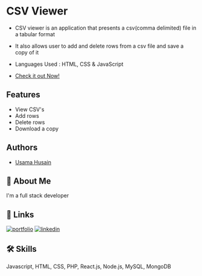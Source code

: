 
# CSV Viewer

- CSV viewer is an application that presents a csv(comma delimited) file in a tabular format

- It also allows user to add and delete rows from a csv file and save a copy of it

- Languages Used : HTML, CSS & JavaScript

- [Check it out Now!](https://usamacsjmi.github.io/csv-viewer/)

## Features

- View CSV's
- Add rows
- Delete rows
- Download a copy


## Authors

- [Usama Husain](https://github.com/UsamaCSjmi)


## 🚀 About Me
I'm a full stack developer


## 🔗 Links
[![portfolio](https://img.shields.io/badge/my_portfolio-000?style=for-the-badge&logo=ko-fi&logoColor=white)](https://startechworld.com/)
[![linkedin](https://img.shields.io/badge/linkedin-0A66C2?style=for-the-badge&logo=linkedin&logoColor=white)](https://www.linkedin.com/in/usama-husain-3702ba238/)



## 🛠 Skills
Javascript, HTML, CSS, PHP, React.js, Node.js, MySQL, MongoDB 


